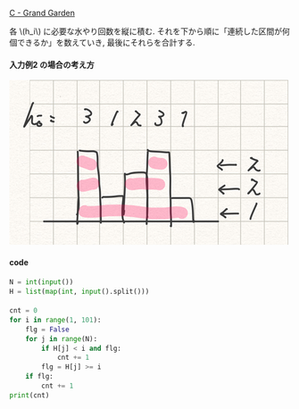 <!--
.. title: ABC116_C
.. slug: abc116_c
.. date: 2019-04-10 00:57:39 UTC+09:00
.. tags: ABC
.. category:
.. link: 
.. description: AtCoder abc116_c solution
.. type: text
.. has_math: true
-->

[C - Grand Garden](https://atcoder.jp/contests/abc116/tasks/abc116_c)

各 \\(h_i\\) に必要な水やり回数を縦に積む.
それを下から順に「連続した区間が何個できるか」を数えていき, 最後にそれらを合計する.

####  入力例2 の場合の考え方
![example](../images/abc116_c.png)


#### code

```py
N = int(input())
H = list(map(int, input().split()))

cnt = 0
for i in range(1, 101):
    flg = False
    for j in range(N):
        if H[j] < i and flg:
            cnt += 1
        flg = H[j] >= i
    if flg:
        cnt += 1
print(cnt)
```
